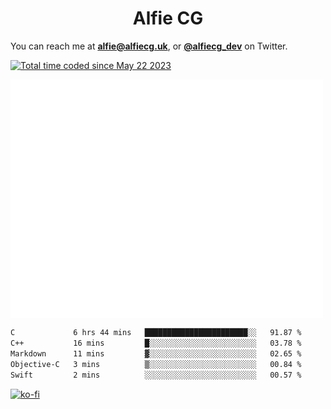 <h1 align="center">Alfie CG</h1>

You can reach me at **alfie@alfiecg.uk**, or **[@alfiecg_dev](https://twitter.com/alfiecg_dev)** on Twitter.

<a href="https://wakatime.com/@61592169-b9cf-4af8-b6fa-8ac7d4369b01"><img src="https://wakatime.com/badge/user/61592169-b9cf-4af8-b6fa-8ac7d4369b01.svg" alt="Total time coded since May 22 2023" /></a>


<img align="center" src="/github-metrics.svg" alt="Metrics" width="500">

 <!--[![GitHub Streak](https://streak-stats.demolab.com/?user=alfiecg24)](https://git.io/streak-stats)-->

<!--START_SECTION:waka-->

```txt
C             6 hrs 44 mins   ███████████████████████░░   91.87 %
C++           16 mins         █░░░░░░░░░░░░░░░░░░░░░░░░   03.78 %
Markdown      11 mins         ▓░░░░░░░░░░░░░░░░░░░░░░░░   02.65 %
Objective-C   3 mins          ▒░░░░░░░░░░░░░░░░░░░░░░░░   00.84 %
Swift         2 mins          ░░░░░░░░░░░░░░░░░░░░░░░░░   00.57 %
```

<!--END_SECTION:waka-->

[![ko-fi](https://ko-fi.com/img/githubbutton_sm.svg)](https://ko-fi.com/M4M5R3BHU)
